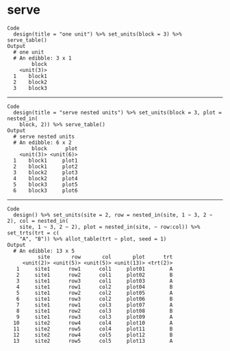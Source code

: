 # serve

    Code
      design(title = "one unit") %>% set_units(block = 3) %>% serve_table()
    Output
      # one unit 
      # An edibble: 3 x 1
            block
        <unit(3)>
      1    block1
      2    block2
      3    block3

---

    Code
      design(title = "serve nested units") %>% set_units(block = 3, plot = nested_in(
        block, 2)) %>% serve_table()
    Output
      # serve nested units 
      # An edibble: 6 x 2
            block      plot
        <unit(3)> <unit(6)>
      1    block1     plot1
      2    block1     plot2
      3    block2     plot3
      4    block2     plot4
      5    block3     plot5
      6    block3     plot6

---

    Code
      design() %>% set_units(site = 2, row = nested_in(site, 1 ~ 3, 2 ~ 2), col = nested_in(
        site, 1 ~ 3, 2 ~ 2), plot = nested_in(site, ~ row:col)) %>% set_trts(trt = c(
        "A", "B")) %>% allot_table(trt ~ plot, seed = 1)
    Output
      # An edibble: 13 x 5
              site       row       col       plot      trt
         <unit(2)> <unit(5)> <unit(5)> <unit(13)> <trt(2)>
       1     site1      row1      col1     plot01        A
       2     site1      row2      col1     plot02        B
       3     site1      row3      col1     plot03        A
       4     site1      row1      col2     plot04        B
       5     site1      row2      col2     plot05        A
       6     site1      row3      col2     plot06        B
       7     site1      row1      col3     plot07        A
       8     site1      row2      col3     plot08        B
       9     site1      row3      col3     plot09        A
      10     site2      row4      col4     plot10        A
      11     site2      row5      col4     plot11        B
      12     site2      row4      col5     plot12        B
      13     site2      row5      col5     plot13        A

